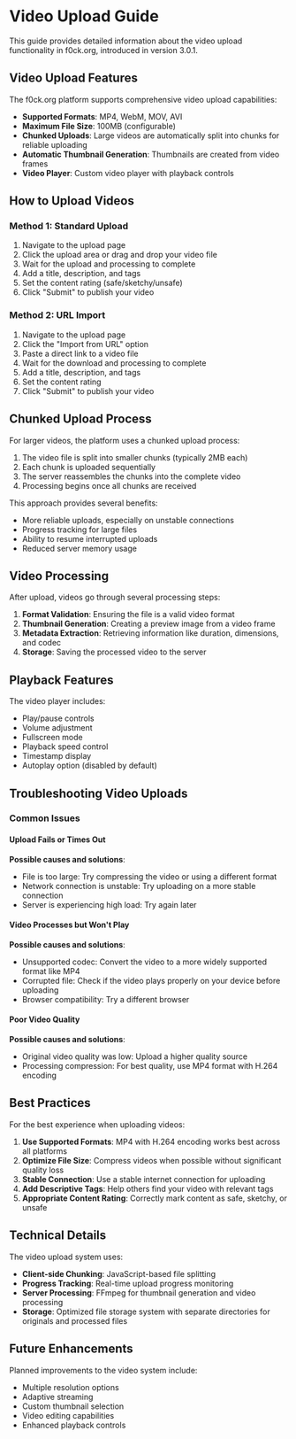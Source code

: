 # Video Upload Guide

This guide provides detailed information about the video upload functionality in f0ck.org, introduced in version 3.0.1.

## Video Upload Features

The f0ck.org platform supports comprehensive video upload capabilities:

- **Supported Formats**: MP4, WebM, MOV, AVI
- **Maximum File Size**: 100MB (configurable)
- **Chunked Uploads**: Large videos are automatically split into chunks for reliable uploading
- **Automatic Thumbnail Generation**: Thumbnails are created from video frames
- **Video Player**: Custom video player with playback controls

## How to Upload Videos

### Method 1: Standard Upload

1. Navigate to the upload page
2. Click the upload area or drag and drop your video file
3. Wait for the upload and processing to complete
4. Add a title, description, and tags
5. Set the content rating (safe/sketchy/unsafe)
6. Click "Submit" to publish your video

### Method 2: URL Import

1. Navigate to the upload page
2. Click the "Import from URL" option
3. Paste a direct link to a video file
4. Wait for the download and processing to complete
5. Add a title, description, and tags
6. Set the content rating
7. Click "Submit" to publish your video

## Chunked Upload Process

For larger videos, the platform uses a chunked upload process:

1. The video file is split into smaller chunks (typically 2MB each)
2. Each chunk is uploaded sequentially
3. The server reassembles the chunks into the complete video
4. Processing begins once all chunks are received

This approach provides several benefits:
- More reliable uploads, especially on unstable connections
- Progress tracking for large files
- Ability to resume interrupted uploads
- Reduced server memory usage

## Video Processing

After upload, videos go through several processing steps:

1. **Format Validation**: Ensuring the file is a valid video format
2. **Thumbnail Generation**: Creating a preview image from a video frame
3. **Metadata Extraction**: Retrieving information like duration, dimensions, and codec
4. **Storage**: Saving the processed video to the server

## Playback Features

The video player includes:

- Play/pause controls
- Volume adjustment
- Fullscreen mode
- Playback speed control
- Timestamp display
- Autoplay option (disabled by default)

## Troubleshooting Video Uploads

### Common Issues

#### Upload Fails or Times Out

**Possible causes and solutions**:
- File is too large: Try compressing the video or using a different format
- Network connection is unstable: Try uploading on a more stable connection
- Server is experiencing high load: Try again later

#### Video Processes but Won't Play

**Possible causes and solutions**:
- Unsupported codec: Convert the video to a more widely supported format like MP4
- Corrupted file: Check if the video plays properly on your device before uploading
- Browser compatibility: Try a different browser

#### Poor Video Quality

**Possible causes and solutions**:
- Original video quality was low: Upload a higher quality source
- Processing compression: For best quality, use MP4 format with H.264 encoding

## Best Practices

For the best experience when uploading videos:

1. **Use Supported Formats**: MP4 with H.264 encoding works best across all platforms
2. **Optimize File Size**: Compress videos when possible without significant quality loss
3. **Stable Connection**: Use a stable internet connection for uploading
4. **Add Descriptive Tags**: Help others find your video with relevant tags
5. **Appropriate Content Rating**: Correctly mark content as safe, sketchy, or unsafe

## Technical Details

The video upload system uses:

- **Client-side Chunking**: JavaScript-based file splitting
- **Progress Tracking**: Real-time upload progress monitoring
- **Server Processing**: FFmpeg for thumbnail generation and video processing
- **Storage**: Optimized file storage system with separate directories for originals and processed files

## Future Enhancements

Planned improvements to the video system include:

- Multiple resolution options
- Adaptive streaming
- Custom thumbnail selection
- Video editing capabilities
- Enhanced playback controls
